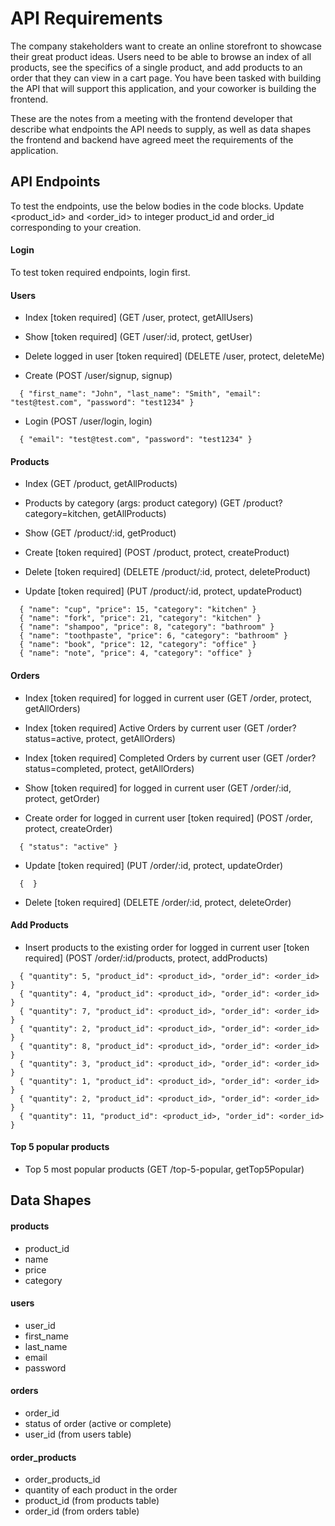 # API Requirements

The company stakeholders want to create an online storefront to showcase their great product ideas. Users need to be able to browse an index of all products, see the specifics of a single product, and add products to an order that they can view in a cart page. You have been tasked with building the API that will support this application, and your coworker is building the frontend.

These are the notes from a meeting with the frontend developer that describe what endpoints the API needs to supply, as well as data shapes the frontend and backend have agreed meet the requirements of the application.

## API Endpoints

To test the endpoints, use the below bodies in the code blocks.
Update <product_id> and <order_id> to integer product_id and order_id corresponding to your creation.

#### Login

To test token required endpoints, login first.

#### Users

- Index [token required] (GET /user, protect, getAllUsers)
- Show [token required] (GET /user/:id, protect, getUser)
- Delete logged in user [token required] (DELETE /user, protect, deleteMe)

- Create (POST /user/signup, signup)

```
  { "first_name": "John", "last_name": "Smith", "email": "test@test.com", "password": "test1234" }
```

- Login (POST /user/login, login)

```
  { "email": "test@test.com", "password": "test1234" }
```

#### Products

- Index (GET /product, getAllProducts)
- Products by category (args: product category) (GET /product?category=kitchen, getAllProducts)
- Show (GET /product/:id, getProduct)

- Create [token required] (POST /product, protect, createProduct)
- Delete [token required] (DELETE /product/:id, protect, deleteProduct)
- Update [token required] (PUT /product/:id, protect, updateProduct)

```
  { "name": "cup", "price": 15, "category": "kitchen" }
  { "name": "fork", "price": 21, "category": "kitchen" }
  { "name": "shampoo", "price": 8, "category": "bathroom" }
  { "name": "toothpaste", "price": 6, "category": "bathroom" }
  { "name": "book", "price": 12, "category": "office" }
  { "name": "note", "price": 4, "category": "office" }
```

#### Orders

- Index [token required] for logged in current user (GET /order, protect, getAllOrders)
- Index [token required] Active Orders by current user (GET /order?status=active, protect, getAllOrders)
- Index [token required] Completed Orders by current user (GET /order?status=completed, protect, getAllOrders)
- Show [token required] for logged in current user (GET /order/:id, protect, getOrder)

- Create order for logged in current user [token required] (POST /order, protect, createOrder)

```
  { "status": "active" }
```

- Update [token required] (PUT /order/:id, protect, updateOrder)

```
  {  }
```

- Delete [token required] (DELETE /order/:id, protect, deleteOrder)

#### Add Products

- Insert products to the existing order for logged in current user [token required] (POST /order/:id/products, protect, addProducts)

```
  { "quantity": 5, "product_id": <product_id>, "order_id": <order_id> }
  { "quantity": 4, "product_id": <product_id>, "order_id": <order_id> }
  { "quantity": 7, "product_id": <product_id>, "order_id": <order_id> }
  { "quantity": 2, "product_id": <product_id>, "order_id": <order_id> }
  { "quantity": 8, "product_id": <product_id>, "order_id": <order_id> }
  { "quantity": 3, "product_id": <product_id>, "order_id": <order_id> }
  { "quantity": 1, "product_id": <product_id>, "order_id": <order_id> }
  { "quantity": 2, "product_id": <product_id>, "order_id": <order_id> }
  { "quantity": 11, "product_id": <product_id>, "order_id": <order_id> }
```

#### Top 5 popular products

- Top 5 most popular products (GET /top-5-popular, getTop5Popular)

## Data Shapes

#### products

- product_id
- name
- price
- category

#### users

- user_id
- first_name
- last_name
- email
- password

#### orders

- order_id
- status of order (active or complete)
- user_id (from users table)

#### order_products

- order_products_id
- quantity of each product in the order
- product_id (from products table)
- order_id (from orders table)
